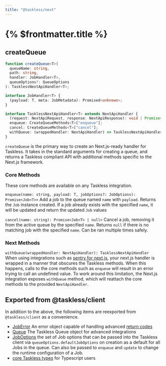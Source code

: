 ```yaml
---
title: "@taskless/next"
---
```


# {% $frontmatter.title %}

## createQueue

```ts
function createQueue<T>(
  queueName: string,
  path: string,
  handler: JobHandler<T>,
  queueOptions?: QueueOptions
): TasklessNextApiHandler<T>;

interface JobHandler<T> {
  (payload: T, meta: JobMetadata): Promised<unknown>;
}

interface TasklessNextApiHandler<T> extends NextApiHandler {
  (request: NextApiRequest, response: NextApiResponse): void | Promise<void>;
  enqueue: CreateQueueMethods<T>["enqueue"];
  cancel: CreateQueueMethods<T>["cancel"];
  withQueue: (wrappedHandler: NextApiHandler) => TasklessNextApiHandler<T>;
}
```

`createQueue` is the primary way to create an Next.js-ready handler for Taskless. It takes in the standard arguments for creating a queue, and returns a Taskless compliant API with additional methods specific to the Next.js framework.

### Core Methods

These core methods are available on any Taskless integration.

`enqueue(name: string, payload: T, jobOptions?: JobOptions): Promise<Job<T>>`
Add a job to the queue named `name` with `payload`. Returns the `Job` instance created. If a job already exists with the specified `name`, it will be updated and return the updated `Job` values

`cancel(name: string): Promise<Job<T> | null>`
Cancel a job, removing it from the active queue by the specified `name`. Returns `null` if there is no matching job with the specified `name`. Can be ran multiple times safely.

### Next Methods

`withQueue(wrappedHandler: NextApiHandler): TasklessNextApiHandler`
When using integrations such as [sentry for next.js](https://docs.sentry.io/platforms/javascript/guides/nextjs/#configure), your next.js handler is wrapped in a manner that obscures the Taskless methods. When this happens, calls to the core methods such as `enqueue` will result in an error trying to call an undefined value. To work around this limitation, the Next.js integration exposes `withQueue` method, which will reattach the core methods to the provided `NextApiHandler`.

## Exported from @taskless/client

In addition to the above, the following items are reexported from `@taskless/client` as a convenience.

- [JobError](/docs/packages/client/job-error) An error object capable of handling advanced [return codes](/docs/packages/client/return-codes)
- [Queue](/docs/packages/client/queue) The Taskless Queue object for advanced integrations
- [JobOptions](/docs/packages/client/job-options) the set of Job options that can be passed into the Taskless client via `queueOptions.defaultJobOptions` on creation as a default for all Jobs in the queue. Can also be passed to `enqueue` and `update` to change the runtime configuration of a Job.
- [core Taskless types](https://github.com/taskless/taskless/tree/main/packages/types) for Typescript users
